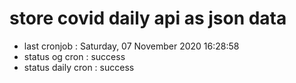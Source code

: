 # store covid daily api as json data

- last cronjob : Saturday, 07 November 2020 16:28:58
- status og cron : success
- status daily cron : success
      
      